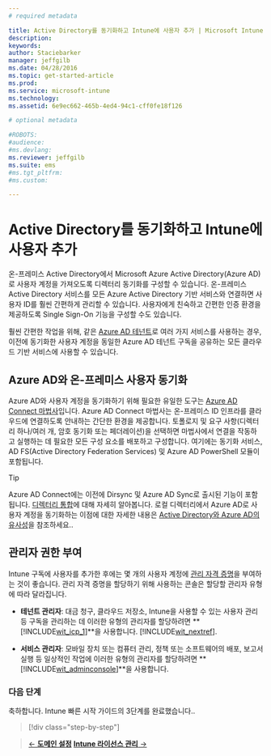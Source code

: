 ```yaml
---
# required metadata

title: Active Directory를 동기화하고 Intune에 사용자 추가 | Microsoft Intune
description:
keywords:
author: Staciebarker
manager: jeffgilb
ms.date: 04/28/2016
ms.topic: get-started-article
ms.prod:
ms.service: microsoft-intune
ms.technology:
ms.assetid: 6e9ec662-465b-4ed4-94c1-cff0fe18f126

# optional metadata

#ROBOTS:
#audience:
#ms.devlang:
ms.reviewer: jeffgilb
ms.suite: ems
#ms.tgt_pltfrm:
#ms.custom:

---
```



# Active Directory를 동기화하고 Intune에 사용자 추가
온-프레미스 Active Directory에서 Microsoft Azure Active Directory(Azure AD)로 사용자 계정을 가져오도록 디렉터리 동기화를 구성할 수 있습니다. 온-프레미스 Active Directory 서비스를 모든 Azure Active Directory 기반 서비스와 연결하면 사용자 ID를 훨씬 간편하게 관리할 수 있습니다. 사용자에게 친숙하고 간편한 인증 환경을 제공하도록 Single Sign-On 기능을 구성할 수도 있습니다.

훨씬 간편한 작업을 위해, 같은 [Azure AD 테넌트](http://technet.microsoft.com/library/jj573650.aspx#BKMK_WhatIsAnAzureADTenant)로 여러 가지 서비스를 사용하는 경우, 이전에 동기화한 사용자 계정을 동일한 Azure AD 테넌트 구독을 공유하는 모든 클라우드 기반 서비스에 사용할 수 있습니다.

## Azure AD와 온-프레미스 사용자 동기화
Azure AD와 사용자 계정을 동기화하기 위해 필요한 유일한 도구는 [Azure AD Connect 마법사](https://www.microsoft.com/download/details.aspx?id=47594)입니다. Azure AD Connect 마법사는 온-프레미스 ID 인프라를 클라우드에 연결하도록 안내하는 간단한 환경을 제공합니다.  토폴로지 및 요구 사항(디렉터리 하나/여러 개, 암호 동기화 또는 페더레이션)을 선택하면 마법사에서 연결을 작동하고 실행하는 데 필요한 모든 구성 요소를 배포하고 구성합니다. 여기에는 동기화 서비스, AD FS(Active Directory Federation Services) 및 Azure AD PowerShell 모듈이 포함됩니다.

> [!TIP]
> Azure AD Connect에는 이전에 Dirsync 및 Azure AD Sync로 출시된 기능이 포함됩니다. [디렉터리 통합](http://technet.microsoft.com/library/jj573653.aspx)에 대해 자세히 알아봅니다. 로컬 디렉터리에서 Azure AD로 사용자 계정을 동기화하는 이점에 대한 자세한 내용은 [Active Directory와 Azure AD의 유사성](http://technet.microsoft.com/library/dn518177.aspx)을 참조하세요..

## 관리자 권한 부여
Intune 구독에 사용자를 추가한 후에는 몇 개의 사용자 계정에 [관리 자격 증명](administrative-accounts-websites-perms.md)을 부여하는 것이 좋습니다. 관리 자격 증명을 할당하기 위해 사용하는 콘솔은 할당할 관리자 유형에 따라 달라집니다.

-   **테넌트 관리자**: 대금 청구, 클라우드 저장소, Intune을 사용할 수 있는 사용자 관리 등 구독을 관리하는 데 이러한 유형의 관리자를 할당하려면 **[!INCLUDE[wit_icp_1](../includes/wit_icp_1_md.md)]**을 사용합니다. [!INCLUDE[wit_nextref](../includes/wit_nextref_md.md)].

-   **서비스 관리자**: 모바일 장치 또는 컴퓨터 관리, 정책 또는 소프트웨어의 배포, 보고서 실행 등 일상적인 작업에 이러한 유형의 관리자를 할당하려면 **[!INCLUDE[wit_adminconsole](../includes/wit_adminconsole_md.md)]**을 사용합니다.


### 다음 단계
축하합니다. Intune 빠른 시작 가이드의 3단계를 완료했습니다..

>[!div class="step-by-step"]

>[&larr; **도메인 설정**](.\start-with-a-paid-subscription-to-microsoft-intune-step-2.md)     [**Intune 라이선스 관리** &rarr;](.\start-with-a-paid-subscription-to-microsoft-intune-step-4.md)  


<!--HONumber=May16_HO1-->


